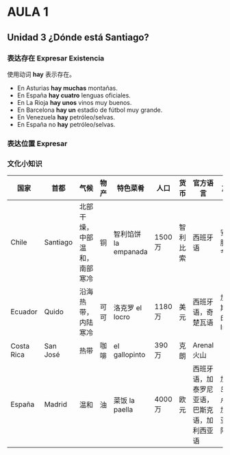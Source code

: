 # AULA 1

## Unidad 3 ¿Dónde está Santiago?

### 表达存在 Expresar Existencia

使用动词 **hay** 表示存在。

- En Asturias **hay muchas** montañas.
- En España **hay cuatro** lenguas oficiales.
- En La Rioja **hay unos** vinos muy buenos.
- En Barcelona **hay un** estadio de fútbol muy grande.
- En Venezuela **hay** petróleo/selvas.
- En España no **hay** petróleo/selvas.

### 表达位置 Expresar

### 文化小知识

国家|首都|气候|物产|特色菜肴|人口|货币|官方语言|旅游胜地
---|---|---|---|---|---|---|---|---
Chile | Santiago |北部干燥，中部温和，南部寒冷| 铜 | 智利馅饼 la empanada | 1500 万 | 智利比索 | 西班牙语 | 安第斯山脉，复活节岛
Ecuador | Quido | 沿海热带，内陆寒冷 | 可可 | 洛克罗 el locro | 1180 万 | 美元 | 西班牙语，奇楚瓦语 | 加拉帕戈斯群岛，印加古城 Ingapirca
Costa Rica | San José | 热带 | 咖啡 | el gallopinto | 390 万 | 克朗 | Arenal 火山
España | Madrid | 温和 | 油 | 菜饭 la paella | 4000 万 | 欧元 | 西班牙语，加泰罗尼亚语，巴斯克语，加利西亚语 | 加那利群岛，安达卢西亚，加泰罗尼亚，巴利阿里群岛
